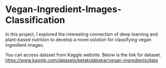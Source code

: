 # Vegan-Ingredient-Images-Classification
In this project, I explored the interesting connection of deep learning and plant-based nutrition to develop a novel solution for classifying vegan ingredient images.

You can access dataset from Kaggle website. Below is the link for dataset.
https://www.kaggle.com/datasets/ketakidabekar/vegan-ingredients/data

